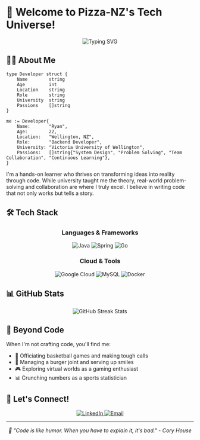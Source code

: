 # 👋 Welcome to Pizza-NZ's Tech Universe! 

<div align="center">
  <img src="https://readme-typing-svg.herokuapp.com?font=Fira+Code&pause=1000&color=2196F3&center=true&vCenter=true&width=435&lines=Backend+Developer;Java+%26+Go+Enthusiast;System+Design+Architect;Always+Learning" alt="Typing SVG" />
</div>

## 👨‍💻 About Me
```golang
type Developer struct {
    Name        string
    Age         int
    Location    string
    Role        string
    University  string
    Passions    []string
}

me := Developer{
    Name:       "Ryan",
    Age:        22,
    Location:   "Wellington, NZ",
    Role:       "Backend Developer",
    University: "Victoria University of Wellington",
    Passions:   []string{"System Design", "Problem Solving", "Team Collaboration", "Continuous Learning"},
}
```

I'm a hands-on learner who thrives on transforming ideas into reality through code. While university taught me the theory, real-world problem-solving and collaboration are where I truly excel. I believe in writing code that not only works but tells a story.

## 🛠️ Tech Stack

<div align="center">

### Languages & Frameworks
<img src="https://img.shields.io/badge/Java-%23ED8B00.svg?style=for-the-badge&logo=java&logoColor=white" alt="Java" />
<img src="https://img.shields.io/badge/Spring-%236DB33F.svg?style=for-the-badge&logo=spring&logoColor=white" alt="Spring" />
<img src="https://img.shields.io/badge/Go-%2300ADD8.svg?style=for-the-badge&logo=go&logoColor=white" alt="Go" />

### Cloud & Tools
<img src="https://img.shields.io/badge/Google%20Cloud-%234285F4.svg?style=for-the-badge&logo=google-cloud&logoColor=white" alt="Google Cloud" />
<img src="https://img.shields.io/badge/MySQL-%2300f.svg?style=for-the-badge&logo=mysql&logoColor=white" alt="MySQL" />
<img src="https://img.shields.io/badge/Docker-%232496ED.svg?style=for-the-badge&logo=docker&logoColor=white" alt="Docker" />

</div>

## 📊 GitHub Stats

<div align="center">
  <img src="https://github-readme-streak-stats.herokuapp.com/?user=Pizza-NZ&theme=tokyonight" alt="GitHub Streak Stats" />
</div>

## 🎯 Beyond Code

When I'm not crafting code, you'll find me:

- 🏀 Officiating basketball games and making tough calls
- 🍔 Managing a burger joint and serving up smiles
- 🎮 Exploring virtual worlds as a gaming enthusiast
- 📊 Crunching numbers as a sports statistician

## 🤝 Let's Connect!

<div align="center">
  <a href="www.linkedin.com/in/ryan-sturgess-23223b33b">
    <img src="https://img.shields.io/badge/LinkedIn-%230077B5.svg?style=for-the-badge&logo=linkedin&logoColor=white" alt="LinkedIn" />
  </a>
  <a href="mailto:ryanleo.nz.rs+github@gmail.com">
    <img src="https://img.shields.io/badge/Email-%23D14836.svg?style=for-the-badge&logo=gmail&logoColor=white" alt="Email" />
  </a>
</div>

---
<div align="center">
  <i>🌟 "Code is like humor. When you have to explain it, it's bad." - Cory House</i>
</div>
<!--
**Pizza-NZ/Pizza-NZ** is a ✨ _special_ ✨ repository because its `README.md` (this file) appears on your GitHub profile.

Here are some ideas to get you started:

- 🔭 I’m currently working on ...
- 🌱 I’m currently learning ...
- 👯 I’m looking to collaborate on ...
- 🤔 I’m looking for help with ...
- 💬 Ask me about ...
- 📫 How to reach me: ...
- 😄 Pronouns: ...
- ⚡ Fun fact: ...
-->
